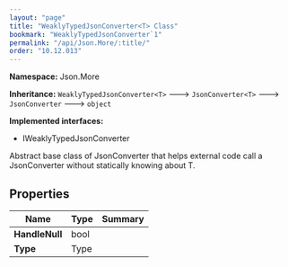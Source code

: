 ```yaml
---
layout: "page"
title: "WeaklyTypedJsonConverter<T> Class"
bookmark: "WeaklyTypedJsonConverter`1"
permalink: "/api/Json.More/:title/"
order: "10.12.013"
---
```

**Namespace:** Json.More

**Inheritance:**
`WeaklyTypedJsonConverter<T>`
 🡒 
`JsonConverter<T>`
 🡒 
`JsonConverter`
 🡒 
`object`

**Implemented interfaces:**

- IWeaklyTypedJsonConverter

Abstract base class of JsonConverter<typeparamref name="T" /> that helps external code call 
a JsonConverter<typeparamref name="T" /> without statically knowing about T.

## Properties

| Name | Type | Summary |
|---|---|---|
| **HandleNull** | bool |  |
| **Type** | Type |  |

